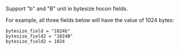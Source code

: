 Support "b" and "B" unit in bytesize hocon fields.

For example, all three fields below will have the value of 1024 bytes:

```
bytesize_field = "1024b"
bytesize_field2 = "1024B"
bytesize_field2 = 1024
```
